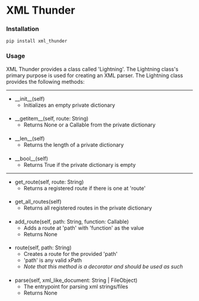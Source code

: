 # XML Thunder

### Installation
    pip install xml_thunder

### Usage
XML Thunder provides a class called 'Lightning'.
The Lightning class's primary purpose is used for creating an XML parser.
The Lightning class provides the following methods:

---

- \_\_init\_\_(self)
  - Initializes an empty private dictionary
####
- \_\_getitem\_\_(self, route: String)
  - Returns None or a Callable from the private dictionary
####
- \_\_len\_\_(self)
  - Returns the length of a private dictionary
####
- \_\_bool\_\_(self)
  - Returns True if the private dictionary is empty
    
---

- get_route(self, route: String)
  - Returns a registered route if there is one at 'route'
####
- get_all_routes(self)
  - Returns all registered routes in the private dictionary
####
- add_route(self, path: String, function: Callable)
  - Adds a route at 'path' with 'function' as the value
  - Returns None
####
- route(self, path: String)
  - Creates a route for the provided 'path'
  - 'path' is any valid xPath
  - _Note that this method is a decorator and should be used as such_
####
- parse(self, xml_like_document: String | FileObject)
  - The entrypoint for parsing xml strings/files
  - Returns None
